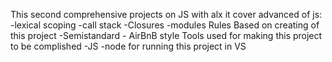 This second comprehensive projects on JS with alx 
        it cover advanced of js:
        -lexical scoping
        -call stack
        -Closures 
	-modules
Rules Based on creating of this project 
    -Semistandard 
    - AirBnB style
Tools used for making this project to be complished 
    -JS
    -node for running this project in VS
    